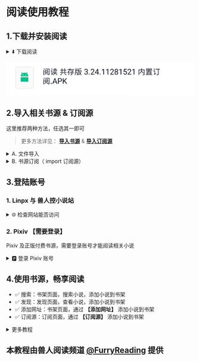 # 阅读使用教程
## 1.下载并安装阅读
<details>
<summary> ⬇️ 下载阅读 </summary>

点击链接，下载安装包并安装，**推荐使用共存版**
> https://miaogongzi.lanzout.com/b01rgkhhe
>
> 最新下载链接请查看 [下载阅读](./Download.md)
</details>

![img](./pic/DownloadLegado.png)


## 2.导入相关书源 & 订阅源
这里推荐两种方法，任选其一即可
> 更多方法详见：
> **[导入书源](./ImportBookSource.md)** &
> **[导入订阅源](./ImportRssSource.md)**

<details>
<summary> A. 文件导入 </summary>

### A.文件导入
#### 1.下载书源/订阅源文件
如果你一同下载了书源文件，可以使用本地导入

![img](./pic/DownloadResource.png)


#### 2.使用阅读打开
点击下载完成的书源文件，选择【用其他应用打开】
![img](pic/OpenInQQ.png)

打开方式选择阅读
![img](pic/OpenInLegado.png)


#### 3.导入完成并启用书源/订阅源
![img](./pic/InportBookSourcePixiv.jpg)
</details>


<details>
<summary> B. 书源订阅（ import 订阅源） </summary>

### B.书源订阅（ import 订阅源）
如果你未导入 **【 import 订阅源】** ，请先导入
<details>
<summary> ➕ 导入 import 订阅源 </summary>

复制下方【免代理】订阅源链接
```
https://cdn.jsdelivr.net/gh/windyhusky/PixivSource@main/import.json
```
#### 0. 导入 import 订阅源 
##### 0.1 打开【订阅】页面，点击【规则订阅】
![img](./pic/SubscribeEntry.png)


##### 0.2 点击加号，更改规则类型，粘贴链接，保存订阅
**注意这里要把【书源】改成【订阅源】**

![img](./pic/SubscribeRssSourceImport.png)


##### 0.3 点击相应订阅规则，导入并启用/更新书源
![img](./pic/SubscribeHomePage.png)

**首次点击【订阅规则】 即可导入**

![img](./pic/InportRssSourceImport.png)

**导入之后，再次点击则会检查更新**
</details>



#### 1.打开“书源订阅”
点击 “书源订阅”（ import 订阅源）

![img](./pic/RssSourceImportLogo.png)

点击相应书源/订阅源，导入该源

![img](./pic/RssSourceImportWebpage.png)


#### 2.导入相关资源
点击书源，导入书源

![img](./pic/InportBookSourceLinpx.png)

点击订阅源，导入订阅源

![img](./pic/InportRssSourceBtsrk.png)
</details>


## 3.登陆账号
### 1. Linpx 与 兽人控小说站
<details>
<summary> 🌐 检查网站能否访问 </summary>

订阅 - 点击 Linpx / 兽人控小说站 - 打开网站
- 如果可以直接打开，那么一切大功告成！
  - **多数网络下，Linpx & 兽人控小说站 无需代理即可访问**
  - Linpx & 兽人控小说站 没有账号体系，**无需登录即可使用**，不必做过多的操作

- 如果 **无法直接打开** 则可以：
  - 切换至其他网络（**更换网络运营商、使用流量或 WIFI**）后再尝试
  - 开启代理后再尝试
</details>


### 2. Pixiv 【需要登录】
Pixiv 及正版付费书源，需要登录账号才能阅读相关小说

<details>
<summary> 🅿️ 登录 Pixiv 账号 </summary>

#### 1. 开启代理工具
此处略过，请自行学习，**最好开启【全局代理】**


#### 2. 登录 Pixiv 账号
**我的-书源管理-点击 Pixiv 书源右侧三点菜单-登录**

![img](./pic/PixivLoginIn1.jpg)

**登录你的账号，登录成功后，点击右上角的对勾**

![img](./pic/PixivLoginIn2.jpg)

**如果需要验证码，请更换代理，或过段时间再次尝试**
</details>


## 4.使用书源，畅享阅读
- ✅ 搜索：书架页面，搜索小说，添加小说到书架
- ✅ 发现：发现页面，查看小说，添加小说到书架
- ✅ 添加网址：书架页面，通过 **【添加网址】** 添加小说到书架
- ✅ 订阅源：订阅页面，通过 **【订阅源】** 添加小说到书架


<details>
<summary> 更多教程 </summary>

> ### 1. [阅读使用教程（太长不看版）](./TooLongToRead.md)【你在这里】
>> #### 1.1 [Pixiv 书源的导入与使用](./Pixiv.md)
>> #### 1.2 [Linpx 书源的导入与使用](./Linpx.md)
>> #### 1.3 [兽人控小说站 书源的导入与使用](./FurryNovel.md)
>> #### 1.4 搜索小说、查看订阅，畅享阅读
> ### 2. [添加远程书籍](./Remotebooks)，畅享阅读
> ### 3. [设置 Webdav 备份](./WebdavBackup.md)
> ### 4. [故障排查与处理](./TroubleShoot.md)
</details>

## 本教程由兽人阅读频道 [@FurryReading](https://t.me/FurryReading) 提供